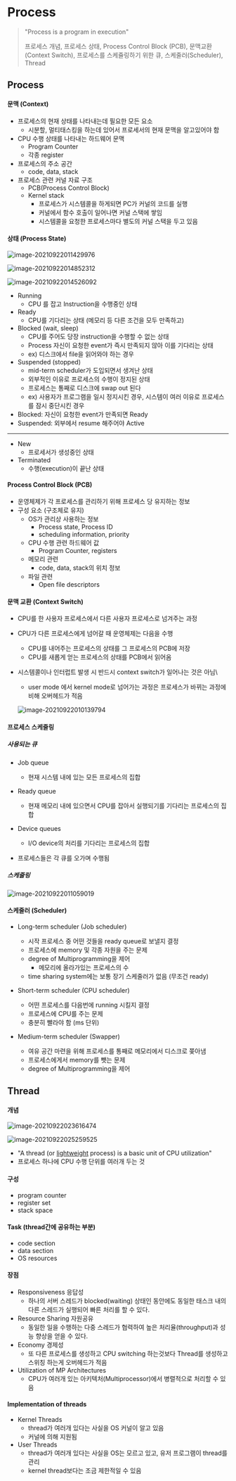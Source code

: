 # Process

> "Process is a program in execution"
>
> 프로세스 개념, 프로세스 상태, Process Control Block (PCB), 문맥교환(Context Switch), 프로세스를 스케쥴링하기 위한 큐, 스케줄러(Scheduler), Thread



## Process

#### 문맥 (Context)

- 프로세스의 현재 상태를 나타내는데 필요한 모든 요소
  - 시분할, 멀티태스킹을 하는데 있어서 프로세서의 현재 문맥을 알고있어야 함
- CPU 수행 상태를 나타내는 하드웨어 문맥
  - Program Counter
  - 각종 register
- 프로세스의 주소 공간
  - code, data, stack
- 프로세스 관련 커널 자료 구조
  - PCB(Process Control Block)
  - Kernel stack
    - 프로세스가 시스템콜을 하게되면 PC가 커널의 코드를 실행
    - 커널에서 함수 호출이 일어나면 커널 스택에 쌓임
    - 시스템콜을 요청한 프로세스마다 별도의 커널 스택을 두고 있음



#### 상태 (Process State)

![image-20210922011429976](operating_system.assets/image-20210922011429976.png)

![image-20210922014852312](operating_system.assets/image-20210922014852312.png)

![image-20210922014526092](operating_system.assets/image-20210922014526092.png)

- Running
  - CPU 를 잡고 Instruction을 수행중인 상태
- Ready
  - CPU를 기다리는 상태 (메모리 등 다른 조건을 모두 만족하고)
- Blocked (wait, sleep)
  - CPU를 주어도 당장 instruction을 수행할 수 없는 상태
  - Process 자신이 요청한 event가 즉시 만족되지 않아 이를 기다리는 상태
  - ex) 디스크에서 file을 읽어와야 하는 경우
- Suspended (stopped)
  - mid-term scheduler가 도입되면서 생겨난 상태
  - 외부적인 이유로 프로세스의 수행이 정지된 상태
  - 프로세스는 통째로 디스크에 swap out 된다
  - ex) 사용자가 프로그램을 일시 정지시킨 경우, 시스템이 여러 이유로 프로세스를 잠시 중단시킨 경우
- Blocked: 자신이 요청한 event가 만족되면 Ready
- Suspended: 외부에서 resume 해주어야 Active

-----

- New 
  - 프로세서가 생성중인 상태
- Terminated
  - 수행(execution)이 끝난 상태 



#### Process Control Block (PCB)

- 운영체제가 각 프로세스를 관리하기 위해 프로세스 당 유지하는 정보
- 구성 요소 (구조체로 유지)
  - OS가 관리상 사용하는 정보
    - Process state, Process ID
    - scheduling information, priority
  - CPU 수행 관련 하드웨어 값
    - Program Counter, registers
  - 메모리 관련
    - code, data, stack의 위치 정보
  - 파일 관련
    - Open file descriptors



#### 문맥 교환 (Context Switch)

- CPU를 한 사용자 프로세스에서 다른 사용자 프로세스로 넘겨주는 과정 
- CPU가 다른 프로세스에게 넘어갈 때 운영체제는 다음을 수행
  - CPU를 내어주는 프로세스의 상태를 그 프로세스의 PCB에 저장
  - CPU를 새롭게 얻는 프로세스의 상태를 PCB에서 읽어옴

- 시스템콜이나 인터럽트 발생 시 반드시 context switch가 일어나는 것은 아님\

  - user mode 에서 kernel mode로 넘어가는 과정은 프로세스가 바뀌는 과정에 비해 오버헤드가 적음

  ![image-20210922010139794](operating_system.assets/image-20210922010139794.png)



#### 프로세스 스케줄링

##### 사용되는 큐

- Job queue
  - 현재 시스템 내에 있는 모든 프로세스의 집합
- Ready queue
  - 현재 메모리 내에 있으면서 CPU를 잡아서 실행되기를 기다리는 프로세스의 집합
- Device queues
  - I/O device의 처리를 기다리는 프로세스의 집합

- 프로세스들은 각 큐를 오가며 수행됨



##### 스케줄링 

![image-20210922011059019](operating_system.assets/image-20210922011059019.png)



#### 스케줄러 (Scheduler)

- Long-term scheduler (Job scheduler)
  - 시작 프로세스 중 어떤 것들을 ready queue로 보낼지 결정
  - 프로세스에 memory 및 각종 자원을 주는 문제
  - degree of Multiprogramming을 제어
    - 메모리에 올라가있는 프로세스의 수
  - time sharing system에는 보통 장기 스케줄러가 없음 (무조건 ready)
- Short-term scheduler (CPU scheduler)
  - 어떤 프로세스를 다음번에 running 시킬지 결정
  - 프로세스에 CPU를 주는 문제
  - 충분히 빨라야 함 (ms 단위)

- Medium-term scheduler (Swapper)
  - 여유 공간 마련을 위해 프로세스를 통째로 메모리에서 디스크로 쫒아냄
  - 프로세스에게서 memory를 뺏는 문제
  - degree of Multiprogramming을 제어



## Thread

#### 개념

![image-20210922023616474](operating_system.assets/image-20210922023616474.png)

![image-20210922025259525](operating_system.assets/image-20210922025259525.png)

- "A thread (or <u>lightweight</u> process) is a basic unit of CPU utilization"
- 프로세스 하나에 CPU 수행 단위를 여러개 두는 것



#### 구성

- program counter
- register set
- stack space



#### Task (thread간에 공유하는 부분)

- code section
- data section
- OS resources



#### 장점

- Responsiveness 응답성
  - 하나의 서버 스레드가 blocked(waiting) 상태인 동안에도 동일한 태스크 내의 다른 스레드가 실행되어 빠른 처리를 할 수 있다.
- Resource Sharing 자원공유
  - 동일한 일을 수행하는 다중 스레드가 협력하여 높은 처리율(throughput)과 성능 향상을 얻을 수 있다.
- Economy 경제성
  - 또 다른 프로세스를 생성하고 CPU switching 하는것보다 Thread를 생성하고 스위칭 하는게 오버헤드가 적음
- Utilization of MP Architectures
  - CPU가 여러개 있는 아키텍처(Multiprocessor)에서 병렬적으로 처리할 수 있음



#### Implementation of threads

- Kernel Threads
  - thread가 여러개 있다는 사실을 OS 커널이 알고 있음
  - 커널에 의해 지원됨
- User Threads
  - thread가 여러개 있다는 사실을 OS는 모르고 있고, 유저 프로그램이 thread를 관리
  - kernel thread보다는 조금 제한적일 수 있음

